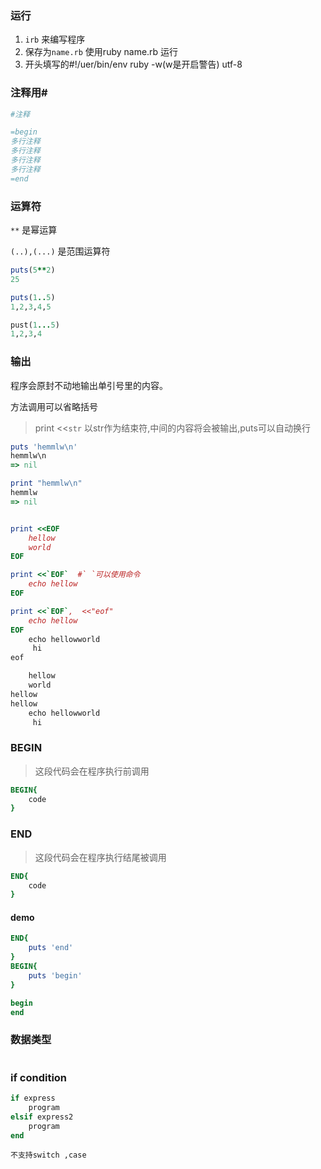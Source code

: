 ### 运行

1. `irb` 来编写程序
2. 保存为`name.rb` 使用ruby name.rb 运行
3. 开头填写的#!/uer/bin/env ruby -w(w是开启警告) utf-8



### 注释用# #

``` ruby
#注释

=begin
多行注释
多行注释
多行注释
多行注释
=end
```



### 运算符

`**` 是幂运算

`(..),(...)` 是范围运算符

```ruby
puts(5**2)
25

puts(1..5)
1,2,3,4,5

pust(1...5)
1,2,3,4
```



### 输出

程序会原封不动地输出单引号里的内容。

方法调用可以省略括号

> print <<`str` 以str作为结束符,中间的内容将会被输出,puts可以自动换行

```ruby
puts 'hemmlw\n'
hemmlw\n
=> nil

print "hemmlw\n"
hemmlw
=> nil


print <<EOF
	hellow 
	world
EOF

print <<`EOF`  #` `可以使用命令
	echo hellow
EOF

print <<`EOF`,  <<"eof"
	echo hellow
EOF
	echo hellowworld
	 hi
eof

	hellow 
	world
hellow
hellow
	echo hellowworld
	 hi

```

### BEGIN

> 这段代码会在程序执行前调用

```ruby
BEGIN{
    code
}
```



### END

>这段代码会在程序执行结尾被调用

```ruby
END{
	code    
}
```

#### demo

```ruby
END{
	puts 'end'
}
BEGIN{
	puts 'begin'
}

begin
end
```



### 数据类型

```ruby

```





### if condition

```ruby
if express
    program
elsif express2
    program
end

```
`不支持switch ,case`

